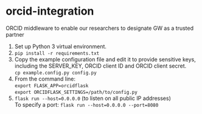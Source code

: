 # orcid-integration
ORCID middleware to enable our researchers to designate GW as a trusted partner

1. Set up Python 3 virtual environment.
2. `pip install -r requirements.txt`
3. Copy the example configuration file and edit it to provide sensitive keys, including the SERVER_KEY, ORCID client ID and ORCID client secret. \
 `cp example.config.py config.py`
4. From the command line: \
 `export FLASK_APP=orcidflask` \
 `export ORCIDFLASK_SETTINGS=/path/to/config.py`
5. `flask run --host=0.0.0.0` (to listen on all public IP addresses) \
To specify a port: `flask run --host=0.0.0.0 --port=8080`

